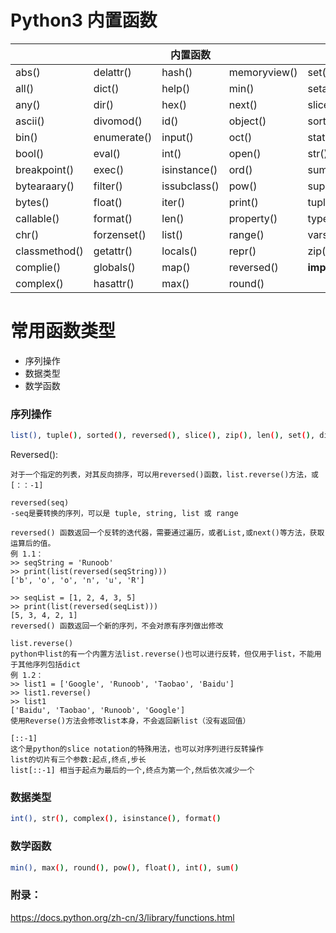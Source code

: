 # Python3 内置函数

|               |             |   内置函数    |              |                |
| ------------- | ----------- | ------------ | ------------ | -------------- | 
| abs()         | delattr()   | hash()       | memoryview() | set()          |
| all()         | dict()      | help()       | min()        | setattr()      |
| any()         | dir()       | hex()        | next()       | slice()        |
| ascii()       | divomod()   | id()         | object()     | sorted()       |
| bin()         | enumerate() | input()      | oct()        | staticmethod() |
| bool()        | eval()      | int()        | open()       | str()          |
| breakpoint()  | exec()      | isinstance() | ord()        | sum()          |
| bytearaary()  | filter()    | issubclass() | pow()        | super()        |
| bytes()       | float()     | iter()       | print()      | tuple()        |
| callable()    | format()    | len()        | property()   | type()         |
| chr()         | forzenset() | list()       | range()      | vars()         | 
| classmethod() | getattr()   | locals()     | repr()       | zip()          |
| complie()     | globals()   | map()        | reversed()   | __import__()   |
| complex()     | hasattr()   | max()        | round()      |                |

# 常用函数类型

  - 序列操作 
  - 数据类型
  - 数学函数


### 序列操作 

```sh
list(), tuple(), sorted(), reversed(), slice(), zip(), len(), set(), dict(), enumerate(), all(), any()     
```

Reversed():

    对于一个指定的列表，对其反向排序，可以用reversed()函数，list.reverse()方法，或[：：-1]
    
    reversed(seq)   
    -seq是要转换的序列，可以是 tuple, string, list 或 range
    
    reversed() 函数返回一个反转的迭代器，需要通过遍历，或者List,或next()等方法，获取运算后的值。
    例 1.1：
    >> seqString = 'Runoob'
    >> print(list(reversed(seqString)))
    ['b', 'o', 'o', 'n', 'u', 'R']
    
    >> seqList = [1, 2, 4, 3, 5]
    >> print(list(reversed(seqList)))
    [5, 3, 4, 2, 1]
    reversed() 函数返回一个新的序列，不会对原有序列做出修改
    
    list.reverse()
    python中list的有一个内置方法list.reverse()也可以进行反转，但仅用于list，不能用于其他序列包括dict
    例 1.2：    
    >> list1 = ['Google', 'Runoob', 'Taobao', 'Baidu']
    >> list1.reverse()
    >> list1 
    ['Baidu', 'Taobao', 'Runoob', 'Google']
    使用Reverse()方法会修改list本身，不会返回新list（没有返回值）

    [::-1]
    这个是python的slice notation的特殊用法，也可以对序列进行反转操作
    list的切片有三个参数:起点,终点,步长
    list[::-1] 相当于起点为最后的一个,终点为第一个,然后依次减少一个




### 数据类型 

```sh
int(), str(), complex(), isinstance(), format()
```

### 数学函数

```sh
min(), max(), round(), pow(), float(), int(), sum()
```



### 附录：

https://docs.python.org/zh-cn/3/library/functions.html


